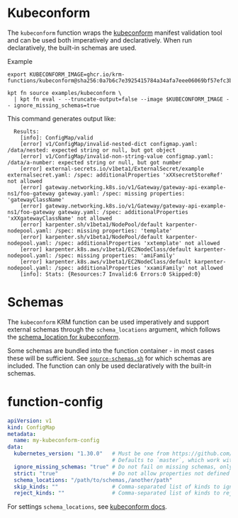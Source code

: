 # Kubeconform

The `kubeconform` function wraps the
[kubeconform](https://github.com/yannh/kubeconform) manifest
validation tool and can be used both imperatively and
declaratively. When run declaratively, the built-in schemas are used.

Example

```shell
export KUBECONFORM_IMAGE=ghcr.io/krm-functions/kubeconform@sha256:0a7b6c7e3925415784a34afa7eee06069bf57efc3b674bb2f4c7bc25eafc931d

kpt fn source examples/kubeconform \
  | kpt fn eval - --truncate-output=false --image $KUBECONFORM_IMAGE -- ignore_missing_schemas=true
```

This command generates output like:

```
  Results:
    [info]: ConfigMap/valid
    [error] v1/ConfigMap/invalid-nested-dict configmap.yaml: /data/nested: expected string or null, but got object
    [error] v1/ConfigMap/invalid-non-string-value configmap.yaml: /data/a-number: expected string or null, but got number
    [error] external-secrets.io/v1beta1/ExternalSecret/example externalsecret.yaml: /spec: additionalProperties 'xXXsecretStoreRef' not allowed
    [error] gateway.networking.k8s.io/v1/Gateway/gateway-api-example-ns1/foo-gateway gateway.yaml: /spec: missing properties: 'gatewayClassName'
    [error] gateway.networking.k8s.io/v1/Gateway/gateway-api-example-ns1/foo-gateway gateway.yaml: /spec: additionalProperties 'xXXgatewayClassName' not allowed
    [error] karpenter.sh/v1beta1/NodePool/default karpenter-nodepool.yaml: /spec: missing properties: 'template'
    [error] karpenter.sh/v1beta1/NodePool/default karpenter-nodepool.yaml: /spec: additionalProperties 'xxtemplate' not allowed
    [error] karpenter.k8s.aws/v1beta1/EC2NodeClass/default karpenter-nodepool.yaml: /spec: missing properties: 'amiFamily'
    [error] karpenter.k8s.aws/v1beta1/EC2NodeClass/default karpenter-nodepool.yaml: /spec: additionalProperties 'xxamiFamily' not allowed
    [info]: Stats: {Resources:7 Invalid:6 Errors:0 Skipped:0}
```

# Schemas

The `kubeconform` KRM function can be used imperatively and support
external schemas through the `schema_locations` argument, which
follows the [schema_location for
kubeconform](https://github.com/yannh/kubeconform#overriding-schemas-location).

Some schemas are bundled into the function container - in most cases
these will be sufficient. See
[`source-schemas.sh`](scripts/source-schemas.sh) for which schemas are
included. The function can only be used declaratively with the
built-in schemas.

# function-config

```yaml
apiVersion: v1
kind: ConfigMap
metadata:
  name: my-kubeconform-config
data:
  kubernetes_version: "1.30.0"   # Must be one from https://github.com/instrumenta/kubernetes-json-schema without leading `v` e.g. `1.29.1`.
                                 # Defaults to `master`, which work with built-in schemas
  ignore_missing_schemas: "true" # Do not fail on missing schemas, only warn
  strict: "true"                 # Do not allow properties not defined in the schema
  schema_locations: "/path/to/schemas,/another/path"
  skip_kinds: ""                 # Comma-separated list of kinds to ignore in validation, e.g. 'v1/ConfigMap'
  reject_kinds: ""               # Comma-separated list of kinds to reject in validation
```

For settings `schema_locations`, see [kubeconform docs](https://github.com/yannh/kubeconform#overriding-schemas-location).
